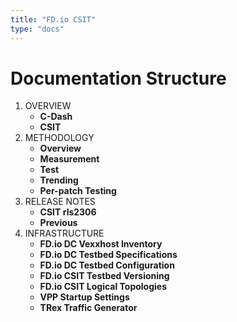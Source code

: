 ```yaml
---
title: "FD.io CSIT"
type: "docs"
---
```


# Documentation Structure

1. OVERVIEW
   - **C-Dash**
   - **CSIT**
2. METHODOLOGY
   - **Overview**
   - **Measurement**
   - **Test**
   - **Trending**
   - **Per-patch Testing**
3. RELEASE NOTES
   - **CSIT rls2306**
   - **Previous**
4. INFRASTRUCTURE
   - **FD.io DC Vexxhost Inventory**
   - **FD.io DC Testbed Specifications**
   - **FD.io DC Testbed Configuration**
   - **FD.io CSIT Testbed Versioning**
   - **FD.io CSIT Logical Topologies**
   - **VPP Startup Settings**
   - **TRex Traffic Generator**
